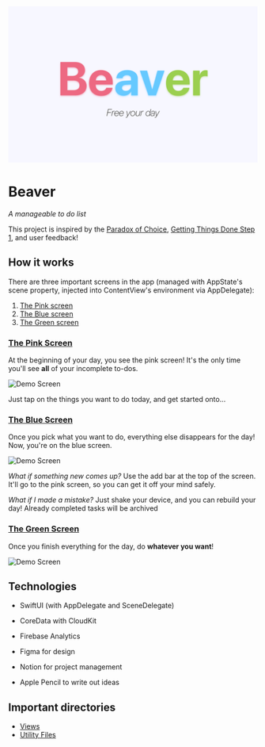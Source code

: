 ![Header](gh-assets/brand-header.png)
# Beaver
*A manageable to do list*

This project is inspired by the [Paradox of Choice](https://en.wikipedia.org/wiki/The_Paradox_of_Choice "Wikipedia"), [Getting Things Done Step 1](https://gettingthingsdone.com/insights/step-1-capture/), and user feedback!

## How it works

There are three important screens in the app (managed with AppState's scene property, injected into ContentView's environment via AppDelegate):
1. [The Pink screen](#the-pink-screen)
2. [The Blue screen](#the-blue-screen)
3. [The Green screen](#the-green-screen)

### [The Pink Screen](Beaver/Views/StoreView.swift)
At the beginning of your day, you see the pink screen! It's the only time you'll see **all** of your incomplete to-dos.

![Demo Screen](gh-assets/pinkScreenDemo.gif)

Just tap on the things you want to do today, and get started onto...

### [The Blue Screen](Beaver/Views/DayView.swift)
Once you pick what you want to do, everything else disappears for the day! Now, you're on the blue screen.

![Demo Screen](gh-assets/blueScreenDemo.gif)

*What if something new comes up?*
Use the add bar at the top of the screen. It'll go to the pink screen, so you can get it off your mind safely.

*What if I made a mistake?*
Just shake your device, and you can rebuild your day! Already completed tasks will be archived

### [The Green Screen](Beaver/Views/DoneView.swift)
Once you finish everything for the day, do **whatever you want**!

![Demo Screen](gh-assets/greenScreenDemo.gif)

## Technologies
- SwiftUI (with AppDelegate and SceneDelegate)
- CoreData with CloudKit
- Firebase Analytics

- Figma for design
- Notion for project management
- Apple Pencil to write out ideas

## Important directories
- [Views](Beaver/Views)
- [Utility Files](Beaver/Utility) 

